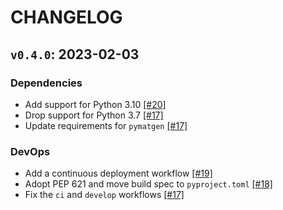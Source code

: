 # CHANGELOG

## `v0.4.0`: 2023-02-03

### Dependencies
- Add support for Python 3.10 [[#20]](https://github.com/sponce24/aiida-abinit/pull/20)
- Drop support for Python 3.7 [[#17]](https://github.com/sponce24/aiida-abinit/pull/17)
- Update requirements for `pymatgen` [[#17]](https://github.com/sponce24/aiida-abinit/pull/17)

### DevOps
- Add a continuous deployment workflow [[#19]](https://github.com/sponce24/aiida-abinit/pull/19)
- Adopt PEP 621 and move build spec to `pyproject.toml` [[#18]](https://github.com/sponce24/aiida-abinit/pull/18)
- Fix the `ci` and `develop` workflows [[#17]](https://github.com/sponce24/aiida-abinit/pull/17)
